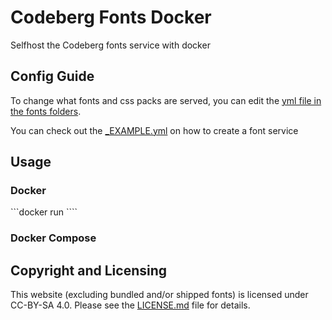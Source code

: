 # Codeberg Fonts Docker
Selfhost the Codeberg fonts service with docker

## Config Guide

To change what fonts and css packs are served, you can edit the [yml file in the fonts folders](https://tea.t2v.ch/t2v/codeberg-fonts-docker/src/branch/main/content/_data/fonts/).

You can check out the [_EXAMPLE.yml](https://tea.t2v.ch/t2v/codeberg-fonts-docker/src/branch/main/content/_data/fonts/_EXAMPLE.yaml) on how to create a font service

## Usage
### Docker

```docker run ````

### Docker Compose



## Copyright and Licensing
This website (excluding bundled and/or shipped fonts) is licensed under CC-BY-SA 4.0.
Please see the [LICENSE.md](LICENSE.md) file for details.